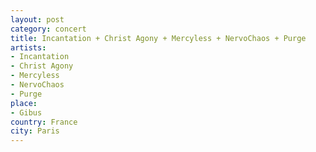 ```yaml
---
layout: post
category: concert
title: Incantation + Christ Agony + Mercyless + NervoChaos + Purge
artists: 
- Incantation
- Christ Agony
- Mercyless
- NervoChaos
- Purge
place: 
- Gibus
country: France
city: Paris
---
```


